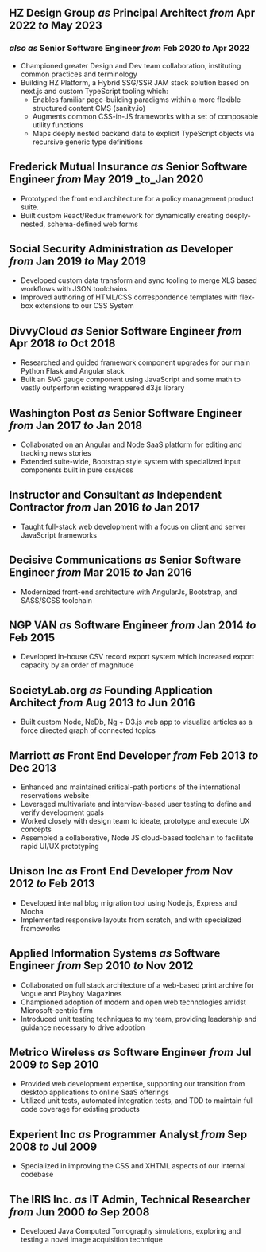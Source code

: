 
## HZ Design Group _as_ Principal Architect _from_ Apr 2022 _to_ May 2023 
### _also as_ Senior Software Engineer _from_ Feb 2020 _to_ Apr 2022
- Championed greater Design and Dev team collaboration, instituting common practices and terminology
- Building HZ Platform, a Hybrid SSG/SSR JAM stack solution based on next.js and custom TypeScript tooling which:
  - Enables familiar page-building paradigms within a more flexible structured content CMS (sanity.io)
  - Augments common CSS-in-JS frameworks with a set of composable utility functions
  - Maps deeply nested backend data to explicit TypeScript objects via recursive generic type definitions

## Frederick Mutual Insurance _as_ Senior Software Engineer _from_ May 2019 _to_Jan 2020
- Prototyped the front end architecture for a policy management product suite.
- Built custom React/Redux framework for dynamically creating deeply-nested, schema-defined web forms 

## Social Security Administration _as_ Developer _from_ Jan 2019 _to_ May 2019
- Developed custom data transform and sync tooling to merge XLS based workflows with JSON toolchains 
- Improved authoring of HTML/CSS correspondence templates with flex-box extensions to our CSS System

## DivvyCloud _as_ Senior Software Engineer _from_ Apr 2018 _to_ Oct 2018
- Researched and guided framework component upgrades for our main Python Flask and Angular stack
- Built an SVG gauge component using JavaScript and some math to vastly outperform existing wrappered d3.js library 

## Washington Post _as_ Senior Software Engineer _from_ Jan 2017 _to_ Jan 2018
- Collaborated on an Angular and Node SaaS platform for editing and tracking news stories 
- Extended suite-wide, Bootstrap style system with specialized input components built in pure css/scss

## Instructor and Consultant _as_ Independent Contractor _from_ Jan 2016 _to_ Jan 2017
- Taught full-stack web development with a focus on client and server JavaScript frameworks

## Decisive Communications _as_ Senior Software Engineer _from_ Mar 2015 _to_ Jan 2016
- Modernized front-end architecture with AngularJs, Bootstrap, and SASS/SCSS toolchain

## NGP VAN _as_ Software Engineer _from_ Jan 2014 _to_ Feb 2015
- Developed in-house CSV record export system which increased export capacity by an order of magnitude

## SocietyLab.org _as_ Founding Application Architect _from_ Aug 2013 _to_ Jun 2016
- Built custom Node, NeDb, Ng + D3.js web app to visualize articles as a force directed graph of connected topics

## Marriott _as_ Front End Developer _from_ Feb 2013 _to_ Dec 2013
- Enhanced and maintained critical-path portions of the international reservations website
- Leveraged multivariate and interview-based user testing to define and verify development goals
- Worked closely with design team to ideate, prototype and execute UX concepts
- Assembled a collaborative, Node JS cloud-based toolchain to facilitate rapid UI/UX prototyping

## Unison Inc _as_ Front End Developer _from_ Nov 2012 _to_ Feb 2013
- Developed internal blog migration tool using Node.js, Express and Mocha
- Implemented responsive layouts from scratch, and with specialized frameworks

## Applied Information Systems _as_ Software Engineer _from_ Sep 2010 _to_ Nov 2012
- Collaborated on full stack architecture of a web-based print archive for Vogue and Playboy Magazines
- Championed adoption of modern and open web technologies amidst Microsoft-centric firm
- Introduced unit testing techniques to my team, providing leadership and guidance necessary to drive adoption 

## Metrico Wireless _as_ Software Engineer _from_ Jul 2009 _to_ Sep 2010
- Provided web development expertise, supporting our transition from desktop applications to online SaaS offerings
- Utilized unit tests, automated integration tests, and TDD to maintain full code coverage for existing products

## Experient Inc _as_ Programmer Analyst _from_ Sep 2008 _to_ Jul 2009
- Specialized in improving the CSS and XHTML aspects of our internal codebase

## The IRIS Inc. _as_ IT Admin, Technical Researcher _from_ Jun 2000 _to_ Sep 2008
- Developed Java Computed Tomography simulations, exploring and testing a novel image acquisition technique 

